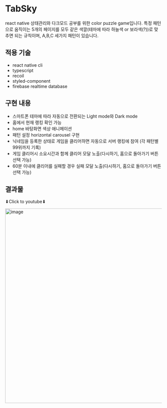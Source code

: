 # TabSky
react native 상태관리와 다크모드 공부를 위한 color puzzle game입니다.
특정 패턴으로 움직이는 5개의 페이지를 모두 같은 색깔(테마에 따라 하늘색 or 보라색(?))로 맞추면 되는 규칙이며, A,B,C 세가지 패턴이 있습니다.

## 적용 기술
- react native cli
- typescript
- recoil
- styled-component
- firebase realtime database

## 구현 내용
- 스마트폰 테마에 따라 자동으로 전환되는 Light mode와 Dark mode
- 홈에서 현재 랭킹 확인 가능
- home 바탕화면 색상 애니메이션
- 패턴 설정 horizontal carousel 구현
- 닉네임을 등록한 상태로 게임을 클리어하면 자동으로 서버 랭킹에 참여 (각 패턴별 99위까지 기록)
- 게임 클리어시 소요시간과 함께 클리어 모달 노출(다시하기, 홈으로 돌아가기 버튼 선택 가능)
- 60분 이내에 클리어를 실패할 경우 실패 모달 노출(다시하기, 홈으로 돌아가기 버튼 선택 가능)

## 결과물
⬇Click to youtube⬇

[<img width="625" alt="image" src="https://user-images.githubusercontent.com/30457954/193556546-c3114ded-ac40-4d31-b61f-e7ec86873245.png">](https://youtu.be/Ud4YB8UO3n0)
